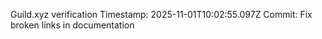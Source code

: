 Guild.xyz verification
Timestamp: 2025-11-01T10:02:55.097Z
Commit: Fix broken links in documentation
